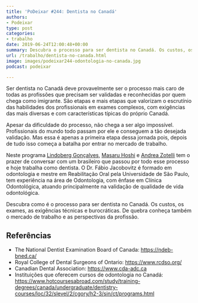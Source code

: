 ```yaml
---
title: 'PoDeixar #244: Dentista no Canadá'
authors:
- Podeixar
type: post
categories:
- trabalho
date: 2019-06-24T12:00:48+00:00
summary: Descubra o processo para ser dentista no Canadá. Os custos, os exames, as exigências técnicas e burocráticas, o mercado e as perspectivas da profissão.
url: /trabalho/dentista-no-canada.html
image: images/podeixar244-odontologia-no-canada.jpg
podcast: podeixar

---
```

Ser dentista no Canadá deve provavelmente ser o processo mais caro de todas as profissões que precisam ser validadas e reconhecidas por quem chega como imigrante. São etapas e mais etapas que valorizam o escrutínio das habilidades dos profissionais em exames complexos, com exigências das mais diversas e com características típicas do próprio Canadá.

Apesar da dificuldade do processo, não chega a ser algo impossível. Profissionais do mundo todo passam por ele e conseguem a tão desejada validação. Mas essa é apenas a primeira etapa dessa jornada pois, depois de tudo isso começa a batalha por entrar no mercado de trabalho.

Neste programa [Lindoberg Gonçalves][1], [Masaru Hoshi][2] e [Andrea Zotelli][3] tem o prazer de conversar com um brasileiro que passou por todo esse processo e hoje trabalha como dentista. O Dr. Fábio Jacobovitz é formado em odontologia e mestre em Reabilitação Oral pela Universidade de São Paulo, tem experiência na área de Odontologia, com ênfase em Clínica Odontológica, atuando principalmente na validação de qualidade de vida odontológica.

Descubra como é o processo para ser dentista no Canadá. Os custos, os exames, as exigências técnicas e burocráticas. De quebra conheça também o mercado de trabalho e as perspectivas da profissão.<figure></figure> <figure class="wp-block-embed-youtube wp-block-embed is-type-video is-provider-youtube wp-embed-aspect-16-9 wp-has-aspect-ratio">

<div class="wp-block-embed__wrapper">
  <span class="embed-youtube" style="text-align:center; display: block;"></span>
</div></figure>

## Referências

  * The National Dentist Examination Board of Canada: <a rel="noreferrer noopener" target="_blank" href="https://ndeb-bned.ca/">https://ndeb-bned.ca/</a>
  * Royal College of Dental Surgeons of Ontario: <a rel="noreferrer noopener" target="_blank" href="https://www.rcdso.org/">https://www.rcdso.org/</a>
  * Canadian Dental Association: <a rel="noreferrer noopener" target="_blank" href="https://www.cda-adc.ca">https://www.cda-adc.ca</a>
  * Instituições que oferecem cursos de odontologia no Canadá: <a rel="noreferrer noopener" target="_blank" href="https://www.hotcoursesabroad.com/study/training-degrees/canada/undergraduate/dentistry-courses/loc/32/slevel/2/cgory/h2-3/sin/ct/programs.html">https://www.hotcoursesabroad.com/study/training-degrees/canada/undergraduate/dentistry-courses/loc/32/slevel/2/cgory/h2-3/sin/ct/programs.html</a>



 [1]: /berg
 [2]: https://www.canadaagora.com/japa
 [3]: /andreazotelli
 [4]: https://vempra.ca/seguroviagem